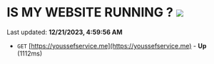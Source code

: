 # IS MY WEBSITE RUNNING ? [![](https://img.shields.io/static/v1?label=Sponsor&message=%E2%9D%A4&logo=GitHub&color=%23fe8e86)](https://github.com/sponsors/<username>)

Last updated: **12/21/2023, 4:59:56 AM**

- `GET` [https://youssefservice.me](https://youssefservice.me) - **Up** (1112ms)
